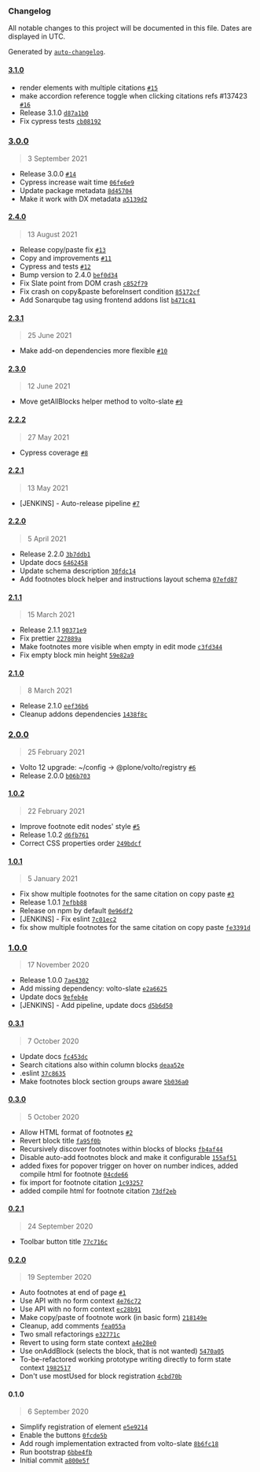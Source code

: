 ### Changelog

All notable changes to this project will be documented in this file. Dates are displayed in UTC.

Generated by [`auto-changelog`](https://github.com/CookPete/auto-changelog).

#### [3.1.0](https://github.com/eea/volto-slate-footnote/compare/3.0.0...3.1.0)

- render elements with multiple citations [`#15`](https://github.com/eea/volto-slate-footnote/pull/15)
- make accordion reference toggle when clicking citations refs #137423 [`#16`](https://github.com/eea/volto-slate-footnote/pull/16)
- Release 3.1.0 [`d87a1b0`](https://github.com/eea/volto-slate-footnote/commit/d87a1b0b893bb8fc090dcde193d3ac628471c352)
- Fix cypress tests [`cb08192`](https://github.com/eea/volto-slate-footnote/commit/cb08192508964c274eaaed3dab2d2c5392c43d2d)

### [3.0.0](https://github.com/eea/volto-slate-footnote/compare/2.4.0...3.0.0)

> 3 September 2021

- Release 3.0.0 [`#14`](https://github.com/eea/volto-slate-footnote/pull/14)
- Cypress increase wait time [`06fe6e9`](https://github.com/eea/volto-slate-footnote/commit/06fe6e9cea79dc3a5d2a3e88db8d3cc35b967da3)
- Update package metadata [`8d45704`](https://github.com/eea/volto-slate-footnote/commit/8d457042b24f4795eb453baebcb0bf0f6740d153)
- Make it work with DX metadata [`a5139d2`](https://github.com/eea/volto-slate-footnote/commit/a5139d2af0e7947ba16d7c28912565683726554f)

#### [2.4.0](https://github.com/eea/volto-slate-footnote/compare/2.3.1...2.4.0)

> 13 August 2021

- Release copy/paste fix [`#13`](https://github.com/eea/volto-slate-footnote/pull/13)
- Copy and improvements [`#11`](https://github.com/eea/volto-slate-footnote/pull/11)
- Cypress and tests [`#12`](https://github.com/eea/volto-slate-footnote/pull/12)
- Bump version to 2.4.0 [`bef0d34`](https://github.com/eea/volto-slate-footnote/commit/bef0d34c2b9c20915578ffaefb4fd30cbf42f0a1)
- Fix Slate point from DOM crash [`c852f79`](https://github.com/eea/volto-slate-footnote/commit/c852f7987ffe8db433235b70792002d40ade690f)
- Fix crash on copy&paste beforeInsert condition [`85172cf`](https://github.com/eea/volto-slate-footnote/commit/85172cff3e2ea95a86d4b4fb452f3c0287b80e8f)
- Add Sonarqube tag using frontend addons list [`b471c41`](https://github.com/eea/volto-slate-footnote/commit/b471c418d198b1bde95acfe0b256f642bacc6865)

#### [2.3.1](https://github.com/eea/volto-slate-footnote/compare/2.3.0...2.3.1)

> 25 June 2021

- Make add-on dependencies more flexible [`#10`](https://github.com/eea/volto-slate-footnote/pull/10)

#### [2.3.0](https://github.com/eea/volto-slate-footnote/compare/2.2.2...2.3.0)

> 12 June 2021

- Move getAllBlocks helper method to volto-slate [`#9`](https://github.com/eea/volto-slate-footnote/pull/9)

#### [2.2.2](https://github.com/eea/volto-slate-footnote/compare/2.2.1...2.2.2)

> 27 May 2021

- Cypress coverage [`#8`](https://github.com/eea/volto-slate-footnote/pull/8)

#### [2.2.1](https://github.com/eea/volto-slate-footnote/compare/2.2.0...2.2.1)

> 13 May 2021

- [JENKINS] - Auto-release pipeline [`#7`](https://github.com/eea/volto-slate-footnote/pull/7)

#### [2.2.0](https://github.com/eea/volto-slate-footnote/compare/2.1.1...2.2.0)

> 5 April 2021

- Release 2.2.0 [`3b7ddb1`](https://github.com/eea/volto-slate-footnote/commit/3b7ddb1a0765509eacdbd7cbb972cc040e7f6f19)
- Update docs [`6462458`](https://github.com/eea/volto-slate-footnote/commit/6462458a4d451ea7449f4873051edabcfaffb0f3)
- Update schema description [`30fdc14`](https://github.com/eea/volto-slate-footnote/commit/30fdc140bbae50ed8fc2996880fb1eaa32bccb33)
- Add footnotes block helper and instructions layout schema [`07efd87`](https://github.com/eea/volto-slate-footnote/commit/07efd876f21f8b69d0a314b9d43894c6280e9657)

#### [2.1.1](https://github.com/eea/volto-slate-footnote/compare/2.1.0...2.1.1)

> 15 March 2021

- Release 2.1.1 [`90371e9`](https://github.com/eea/volto-slate-footnote/commit/90371e92d3e6d79b9ababbde6edd79c1e34f2d3f)
- Fix prettier [`227889a`](https://github.com/eea/volto-slate-footnote/commit/227889a3919fbcb095fdf629af01799d3ac8b254)
- Make footnotes more visible when empty in edit mode [`c3fd344`](https://github.com/eea/volto-slate-footnote/commit/c3fd344b03d74563dd722e983b6bb55690b27c0a)
- Fix empty block min height [`59e82a9`](https://github.com/eea/volto-slate-footnote/commit/59e82a9fb4f83894a953a183157e78e0dcb1794c)

#### [2.1.0](https://github.com/eea/volto-slate-footnote/compare/2.0.0...2.1.0)

> 8 March 2021

- Release 2.1.0 [`eef36b6`](https://github.com/eea/volto-slate-footnote/commit/eef36b6299ed42926bd3c32192adc44ed47df18f)
- Cleanup addons dependencies [`1438f8c`](https://github.com/eea/volto-slate-footnote/commit/1438f8c0a2f83055c3ed010e73a32a136906f343)

### [2.0.0](https://github.com/eea/volto-slate-footnote/compare/1.0.2...2.0.0)

> 25 February 2021

- Volto 12 upgrade: ~/config -&gt; @plone/volto/registry [`#6`](https://github.com/eea/volto-slate-footnote/pull/6)
- Release 2.0.0 [`b06b703`](https://github.com/eea/volto-slate-footnote/commit/b06b703040255561aacca8726cd9a6670a4ac5fc)

#### [1.0.2](https://github.com/eea/volto-slate-footnote/compare/1.0.1...1.0.2)

> 22 February 2021

- Improve footnote edit nodes' style [`#5`](https://github.com/eea/volto-slate-footnote/pull/5)
- Release 1.0.2 [`d6fb761`](https://github.com/eea/volto-slate-footnote/commit/d6fb761fe5dc089fafab92d54551893533df0da6)
- Correct CSS properties order [`249bdcf`](https://github.com/eea/volto-slate-footnote/commit/249bdcfc00e405e9995db521f711e8a5fd9ce99b)

#### [1.0.1](https://github.com/eea/volto-slate-footnote/compare/1.0.0...1.0.1)

> 5 January 2021

- Fix show multiple footnotes for the same citation on copy paste [`#3`](https://github.com/eea/volto-slate-footnote/pull/3)
- Release 1.0.1 [`7efbb88`](https://github.com/eea/volto-slate-footnote/commit/7efbb8877ac7c1cce40a6799527102e1d131d08f)
- Release on npm by default [`0e96df2`](https://github.com/eea/volto-slate-footnote/commit/0e96df2605d86ebe4260ba43fa78c10227c87526)
- [JENKINS] - Fix eslint [`7c01ec2`](https://github.com/eea/volto-slate-footnote/commit/7c01ec2a70916788541eaa00a3757e2593fb7ff7)
- fix show multiple footnotes for the same citation on copy paste [`fe3391d`](https://github.com/eea/volto-slate-footnote/commit/fe3391d3b27f77cc2df663532497e27986509b14)

### [1.0.0](https://github.com/eea/volto-slate-footnote/compare/0.3.1...1.0.0)

> 17 November 2020

- Release 1.0.0 [`7ae4302`](https://github.com/eea/volto-slate-footnote/commit/7ae4302133411806168b5ea17bec5a267413e2cb)
- Add missing dependency: volto-slate [`e2a6625`](https://github.com/eea/volto-slate-footnote/commit/e2a662538b3b53006a30c171e84e6cbce0c20720)
- Update docs [`9efeb4e`](https://github.com/eea/volto-slate-footnote/commit/9efeb4e33ec8f58e6101875b593e34f1098cac20)
- [JENKINS] - Add pipeline, update docs [`d5b6d50`](https://github.com/eea/volto-slate-footnote/commit/d5b6d50d878e596aac4713d7b2293ab4e001d993)

#### [0.3.1](https://github.com/eea/volto-slate-footnote/compare/0.3.0...0.3.1)

> 7 October 2020

- Update docs [`fc453dc`](https://github.com/eea/volto-slate-footnote/commit/fc453dc9de4cbd43806fc26d699c6fbf28737d26)
- Search citations also within column blocks [`deaa52e`](https://github.com/eea/volto-slate-footnote/commit/deaa52e54c0447d19d4da41133f064760ac0fecf)
- .eslint [`37c8635`](https://github.com/eea/volto-slate-footnote/commit/37c8635340d0bc63f7f536a974078ae09fc58392)
- Make footnotes block section groups aware [`5b036a0`](https://github.com/eea/volto-slate-footnote/commit/5b036a009325bcc7e86d81128b6c8a6c620a0c0c)

#### [0.3.0](https://github.com/eea/volto-slate-footnote/compare/0.2.1...0.3.0)

> 5 October 2020

- Allow HTML format of footnotes [`#2`](https://github.com/eea/volto-slate-footnote/pull/2)
- Revert block title [`fa95f0b`](https://github.com/eea/volto-slate-footnote/commit/fa95f0b63bec656b161496e2c1466e037fda601f)
- Recursively discover footnotes within blocks of blocks [`fb4af44`](https://github.com/eea/volto-slate-footnote/commit/fb4af4485a1610ad7abd59544879acea35196f53)
- Disable auto-add footnotes block and make it configurable [`155af51`](https://github.com/eea/volto-slate-footnote/commit/155af51555762bb346eb3a8b0b129217c8bb1fb5)
- added fixes for popover trigger on hover on number indices, added compile html for footnote [`04cde66`](https://github.com/eea/volto-slate-footnote/commit/04cde6613273b8118cc05e00fa9f595d2f6fd54a)
- fix import for footnote citation [`1c93257`](https://github.com/eea/volto-slate-footnote/commit/1c932572f7e4b819b189f6aef86a7edf25ee7aff)
- added compile html for footnote citation [`73df2eb`](https://github.com/eea/volto-slate-footnote/commit/73df2eba5b450673d200fd8910e611a686e1a01d)

#### [0.2.1](https://github.com/eea/volto-slate-footnote/compare/0.2.0...0.2.1)

> 24 September 2020

- Toolbar button title [`77c716c`](https://github.com/eea/volto-slate-footnote/commit/77c716cd676b345f976dda8fe0636b398a32e7c9)

#### [0.2.0](https://github.com/eea/volto-slate-footnote/compare/0.1.0...0.2.0)

> 19 September 2020

- Auto footnotes at end of page [`#1`](https://github.com/eea/volto-slate-footnote/pull/1)
- Use API with no form context [`4e76c72`](https://github.com/eea/volto-slate-footnote/commit/4e76c7225baa9bd236b2d2cf99908d875add9859)
- Use API with no form context [`ec28b91`](https://github.com/eea/volto-slate-footnote/commit/ec28b91ba80cffd1fd46d2bea70d4f96c2649381)
- Make copy/paste of footnote work (in basic form) [`218149e`](https://github.com/eea/volto-slate-footnote/commit/218149e1d4e69843fee8f06f5cbbab62c509d30a)
- Cleanup, add comments [`fea055a`](https://github.com/eea/volto-slate-footnote/commit/fea055acce2b7ff5412ffe65bd0abc8995f9ba92)
- Two small refactorings [`e32771c`](https://github.com/eea/volto-slate-footnote/commit/e32771ca37b99d53f4d51a78f7e0ea64f71881c8)
- Revert to using form state context [`a4e28e0`](https://github.com/eea/volto-slate-footnote/commit/a4e28e0eab8bf005a8879e21e9326fe8e451df44)
- Use onAddBlock (selects the block, that is not wanted) [`5470a05`](https://github.com/eea/volto-slate-footnote/commit/5470a0520f822f7363863e92bdf3a39e3da780d8)
- To-be-refactored working prototype writing directly to form state context [`1982517`](https://github.com/eea/volto-slate-footnote/commit/19825171eab6a9daab25f30e53f1e34959465351)
- Don't use mostUsed for block registration [`4cbd70b`](https://github.com/eea/volto-slate-footnote/commit/4cbd70bc365dcfa99f86c6b187a115f7c625a35a)

#### 0.1.0

> 6 September 2020

- Simplify registration of element [`e5e9214`](https://github.com/eea/volto-slate-footnote/commit/e5e92146840b378e2aaf0472a1e14fe19d7eedf8)
- Enable the buttons [`0fcde5b`](https://github.com/eea/volto-slate-footnote/commit/0fcde5b971fbca49bd76365b071cf14157fc4fe6)
- Add rough implementation extracted from volto-slate [`8b6fc18`](https://github.com/eea/volto-slate-footnote/commit/8b6fc186f7080be50d1ba4e7424e64b47977337b)
- Run bootstrap [`6bbe4fb`](https://github.com/eea/volto-slate-footnote/commit/6bbe4fb7bc6d9ccb441c52dcca699988ab16503b)
- Initial commit [`a800e5f`](https://github.com/eea/volto-slate-footnote/commit/a800e5f641ecc7488de34e17b31a92422d3b4f25)
